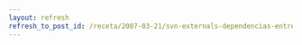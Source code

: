 ```yaml
---
layout: refresh
refresh_to_post_id: /receta/2007-03-21/svn-externals-dependencias-entre-repos-subversion
---
```

